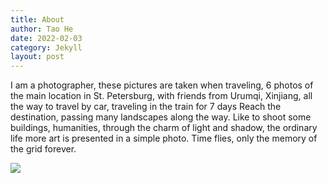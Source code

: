 ```yaml
---
title: About
author: Tao He
date: 2022-02-03
category: Jekyll
layout: post
---
```


I am a photographer, these pictures are taken when traveling, 6 photos of the main location in St. Petersburg, with friends from Urumqi, Xinjiang, all the way to travel by car, traveling in the train for 7 days Reach the destination, passing many landscapes along the way. Like to shoot some buildings, humanities, through the charm of light and shadow, the ordinary life more art is presented in a simple photo. Time flies, only the memory of the grid forever.


[![]({{site.baseurl}}/gitbook/images/1.webp)](https://jekyll-themes.com)
